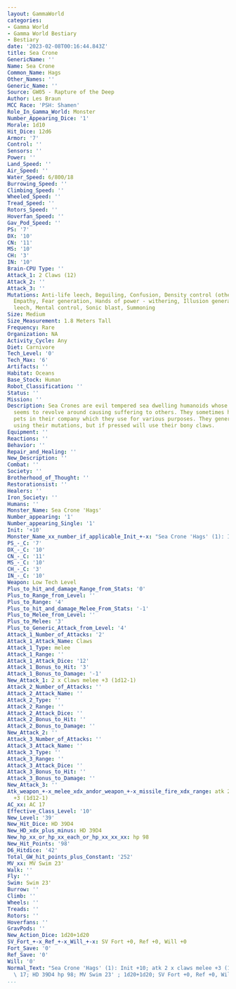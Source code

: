 ```yaml
---
layout: GammaWorld
categories:
- Gamma World
- Gamma World Bestiary
- Bestiary
date: '2023-02-08T00:16:44.843Z'
title: Sea Crone
GenericName: ''
Name: Sea Crone
Common_Name: Hags
Other_Names: ''
Generic_Name: ''
Source: GW05 - Rapture of the Deep
Author: Les Braun
MCC Race: 'PSH: Shamen'
Role_In_Gamma_World: Monster
Number_Appearing_Dice: '1'
Morale: 1d10
Hit_Dice: 12d6
Armor: '7'
Control: ''
Sensors: ''
Power: ''
Land_Speed: ''
Air_Speed: ''
Water_Speed: 6/800/18
Burrowing_Speed: ''
Climbing_Speed: ''
Wheeled_Speed: ''
Tread_Speed: ''
Rotors_Speed: ''
Hoverfan_Speed: ''
Gav_Pod_Speed: ''
PS: '7'
DX: '10'
CN: '11'
MS: '10'
CH: '3'
IN: '10'
Brain-CPU Type: ''
Attack_1: 2 Claws (12)
Attack_2: ''
Attack_3: ''
Mutations: Anti-life leech, Beguiling, Confusion, Density control (others), Devolution,
  Empathy, Fear generation, Hands of power - withering, Illusion generation, Life
  leech, Mental control, Sonic blast, Summoning
Size: Medium
Size_Measurement: 1.8 Meters Tall
Frequency: Rare
Organization: NA
Activity_Cycle: Any
Diet: Carnivore
Tech_Level: '0'
Tech_Max: '6'
Artifacts: ''
Habitat: Oceans
Base_Stock: Human
Robot_Classification: ''
Status: ''
Mission: ''
Description: Sea Crones are evil tempered sea dwelling humanoids whose sole purpose
  seems to revolve around causing suffering to others. They sometimes have a pet or
  pets in their company which they use for various purposes. They generally attack
  using their mutations, but if pressed will use their bony claws.
Equipment: ''
Reactions: ''
Behavior: ''
Repair_and_Healing: ''
New_Description: ''
Combat: ''
Society: ''
Brotherhood_of_Thought: ''
Restorationsist: ''
Healers: ''
Iron_Society: ''
Humans: ''
Monster_Name: Sea Crone 'Hags'
Number_appearing: '1'
Number_appearing_Single: '1'
Init: '+10'
Monster_Name_xx_number_if_applicable_Init_+-x: "Sea Crone 'Hags' (1): Init +10"
PS_-_C: '7'
DX_-_C: '10'
CN_-_C: '11'
MS_-_C: '10'
CH_-_C: '3'
IN_-_C: '10'
Weapon: Low Tech Level
Plus_to_hit_and_damage_Range_from_Stats: '0'
Plus_to_Range_from_Level: ''
Plus_to_Range: '4'
Plus_to_hit_and_damage_Melee_From_Stats: '-1'
Plus_to_Melee_from_Level: ''
Plus_to_Melee: '3'
Plus_to_Generic_Attack_from_Level: '4'
Attack_1_Number_of_Attacks: '2'
Attack_1_Attack_Name: Claws
Attack_1_Type: melee
Attack_1_Range: ''
Attack_1_Attack_Dice: '12'
Attack_1_Bonus_to_Hit: '3'
Attack_1_Bonus_to_Damage: '-1'
New_Attack_1: 2 x Claws melee +3 (1d12-1)
Attack_2_Number_of_Attacks: ''
Attack_2_Attack_Name: ''
Attack_2_Type: ''
Attack_2_Range: ''
Attack_2_Attack_Dice: ''
Attack_2_Bonus_to_Hit: ''
Attack_2_Bonus_to_Damage: ''
New_Attack_2: ''
Attack_3_Number_of_Attacks: ''
Attack_3_Attack_Name: ''
Attack_3_Type: ''
Attack_3_Range: ''
Attack_3_Attack_Dice: ''
Attack_3_Bonus_to_Hit: ''
Attack_3_Bonus_to_Damage: ''
New_Attack_3: ''
Atk_weapon_+-x_melee_xdx_andor_weapon_+-x_missile_fire_xdx_range: atk 2 x claws melee
  +3 (1d12-1)
AC_xx: AC 17
Effective_Class_Level: '10'
New_Level: '39'
New_Hit_Dice: HD 39D4
New_HD_xdx_plus_minus: HD 39D4
New_hp_xx_or_hp_xx_each_or_hp_xx_xx_xx: hp 98
New_Hit_Points: '98'
D6_Hitdice: '42'
Total_GW_hit_points_plus_Constant: '252'
MV_xx: MV Swim 23'
Walk: ''
Fly: ''
Swim: Swim 23'
Burrow: ''
Climb: ''
Wheels: ''
Treads: ''
Rotors: ''
Hoverfans: ''
GravPods: ''
New_Action_Dice: 1d20+1d20
SV_Fort_+-x_Ref_+-x_Will_+-x: SV Fort +0, Ref +0, Will +0
Fort_Save: '0'
Ref_Save: '0'
Will: '0'
Normal_Text: "Sea Crone 'Hags' (1): Init +10; atk 2 x claws melee +3 (1d12-1); AC\
  \ 17; HD 39D4 hp 98; MV Swim 23' ; 1d20+1d20; SV Fort +0, Ref +0, Will +0"
...
```

